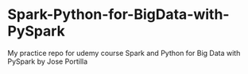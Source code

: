# Spark-Python-for-BigData-with-PySpark
My practice repo for udemy course Spark and Python for Big Data with PySpark by Jose Portilla
